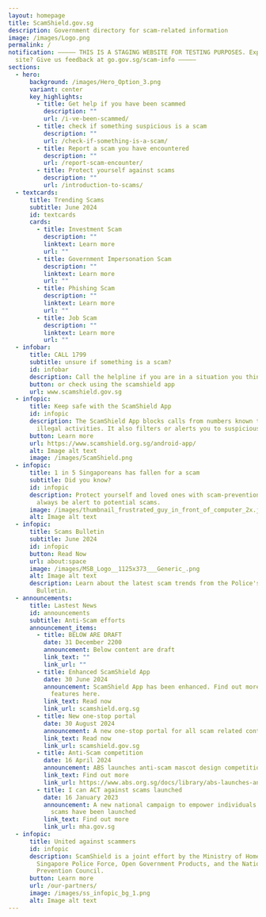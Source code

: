 ```yaml
---
layout: homepage
title: ScamShield.gov.sg
description: Government directory for scam-related information
image: /images/Logo.png
permalink: /
notification: ––––– THIS IS A STAGING WEBSITE FOR TESTING PURPOSES. Explored the
  site? Give us feedback at go.gov.sg/scam-info –––––
sections:
  - hero:
      background: /images/Hero_Option_3.png
      variant: center
      key_highlights:
        - title: Get help if you have been scammed
          description: ""
          url: /i-ve-been-scammed/
        - title: check if something suspicious is a scam
          description: ""
          url: /check-if-something-is-a-scam/
        - title: Report a scam you have encountered
          description: ""
          url: /report-scam-encounter/
        - title: Protect yourself against scams
          description: ""
          url: /introduction-to-scams/
  - textcards:
      title: Trending Scams
      subtitle: June 2024
      id: textcards
      cards:
        - title: Investment Scam
          description: ""
          linktext: Learn more
          url: ""
        - title: Government Impersonation Scam
          description: ""
          linktext: Learn more
          url: ""
        - title: Phishing Scam
          description: ""
          linktext: Learn more
          url: ""
        - title: Job Scam
          description: ""
          linktext: Learn more
          url: ""
  - infobar:
      title: CALL 1799
      subtitle: unsure if something is a scam?
      id: infobar
      description: Call the helpline if you are in a situation you think could be a scam
      button: or check using the scamshield app
      url: www.scamshield.gov.sg
  - infopic:
      title: Keep safe with the ScamShield App
      id: infopic
      description: The ScamShield App blocks calls from numbers known to be used in
        illegal activities. It also filters or alerts you to suspicious SMSes.
      button: Learn more
      url: https://www.scamshield.org.sg/android-app/
      alt: Image alt text
      image: /images/ScamShield.png
  - infopic:
      title: 1 in 5 Singaporeans has fallen for a scam
      subtitle: Did you know?
      id: infopic
      description: Protect yourself and loved ones with scam-prevention tools, and
        always be alert to potential scams.
      image: /images/thumbnail_frustrated_guy_in_front_of_computer_2x.jpg
      alt: Image alt text
  - infopic:
      title: Scams Bulletin
      subtitle: June 2024
      id: infopic
      button: Read Now
      url: about:space
      image: /images/MSB_Logo__1125x373___Generic_.png
      alt: Image alt text
      description: Learn about the latest scam trends from the Police's Monthly Scams
        Bulletin.
  - announcements:
      title: Lastest News
      id: announcements
      subtitle: Anti-Scam efforts
      announcement_items:
        - title: BELOW ARE DRAFT
          date: 31 December 2200
          announcement: Below content are draft
          link_text: ""
          link_url: ""
        - title: Enhanced ScamShield App
          date: 30 June 2024
          announcement: ScamShield App has been enhanced. Find out more about the new
            features here.
          link_text: Read now
          link_url: scamshield.org.sg
        - title: New one-stop portal
          date: 30 August 2024
          announcement: A new one-stop portal for all scam related content has been launched.
          link_text: Read now
          link_url: scamshield.gov.sg
        - title: Anti-Scam competition
          date: 16 April 2024
          announcement: ABS launches anti-scam mascot design competition
          link_text: Find out more
          link_url: https://www.abs.org.sg/docs/library/abs-launches-anti-scam-mascot-design-competition.pdf
        - title: I can ACT against scams launched
          date: 16 January 2023
          announcement: A new national campaign to empower individuals to ACT against
            scams have been launched
          link_text: Find out more
          link_url: mha.gov.sg
  - infopic:
      title: United against scammers
      id: infopic
      description: ScamShield is a joint effort by the Ministry of Home Affairs, the
        Singapore Police Force, Open Government Products, and the National Crime
        Prevention Council.
      button: Learn more
      url: /our-partners/
      image: /images/ss_infopic_bg_1.png
      alt: Image alt text
---
```

